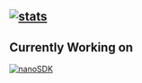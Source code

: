 [![stats](https://github-readme-stats.vercel.app/api?username=HakuSystems&theme=radical)](https://github.com/anuraghazra/github-readme-stats)
---
## Currently Working on
[![nanoSDK](https://nanoSDK.vercel.app/api/pin/?username=hakusystems&repo=nanoSDK)](https://github.com/HakuSystems/nanoSDK)


<!--
**HakuSystems/HakuSystems** is a ✨ _special_ ✨ repository because its `README.md` (this file) appears on your GitHub profile.

Here are some ideas to get you started:

- 🔭 I’m currently working on ...
- 🌱 I’m currently learning ...
- 👯 I’m looking to collaborate on ...
- 🤔 I’m looking for help with ...
- 💬 Ask me about ...
- 📫 How to reach me: ...
- 😄 Pronouns: ...
- ⚡ Fun fact: ...
-->
